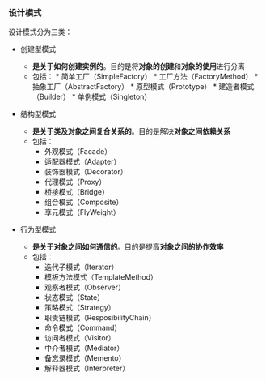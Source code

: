 ### 设计模式

设计模式分为三类：

* 创建型模式
  * **是关于如何创建实例的**。目的是将**对象的创建**和**对象的使用**进行分离
  * 包括：
        * 简单工厂（SimpleFactory）
        * 工厂方法（FactoryMethod）
        * 抽象工厂（AbstractFactory）
        * 原型模式（Prototype）
        * 建造者模式（Builder）
        * 单例模式（Singleton）

* 结构型模式
    * **是关于类及对象之间复合关系的**。目的是解决**对象之间依赖关系**
    * 包括：
        * 外观模式（Facade）
        * 适配器模式（Adapter）
        * 装饰器模式（Decorator）
        * 代理模式（Proxy）
        * 桥接模式（Bridge）
        * 组合模式（Composite）
        * 享元模式（FlyWeight）

* 行为型模式
    * **是关于对象之间如何通信的**。目的是提高**对象之间的协作效率**
    * 包括：
        * 迭代子模式（Iterator）
        * 模板方法模式（TemplateMethod）
        * 观察者模式（Observer）
        * 状态模式（State）
        * 策略模式（Strategy）
        * 职责链模式（ResposibilityChain）  
        * 命令模式（Command）
        * 访问者模式（Visitor）
        * 中介者模式（Mediator）
        * 备忘录模式（Memento）
        * 解释器模式（Interpreter）
